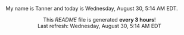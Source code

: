 My name is Tanner and today is Wednesday, August 30, 5:14 AM EDT.

<p align="center">This <i>README</i> file is generated <b>every 3 hours</b>!</br>Last refresh: Wednesday, August 30, 5:14 AM EDT<br /></p>
